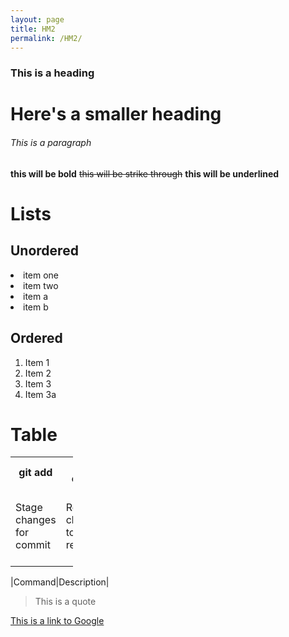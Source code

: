 ```yaml
---
layout: page
title: HM2
permalink: /HM2/
---
```

<html>
<h3>This is a heading</h3>
<h1>Here's a smaller heading</h1>
<h6>This is a paragraph</h6>
<p><b>this will be bold</b> <strike>this will be strike through</strike> <b>this will be underlined</b></p>
<h1>Lists</h1>
<h2>Unordered</h2>
<li>item one</li>
<li>item two</li>
<li>item a</li>
<li>item b</li>
  
  <h2>Ordered</h2>
  <ol>
  <li>Item 1</li>
  <li>Item 2</li>
  <li>Item 3</li>
  <li>Item 3a</li>
  </ol>

  <h1>Table</h1>
  <table style="width:100">
    <tr>
      <th>git add</th>
      <th>git commit</th>
      <th>git push</th>
    </tr>
    <tr>
      <td>Stage changes for commit</td>
      <td>Record changes to the repository</td>
      <td>Upload local repository content to a remote repository</td>
    </tr>
  </table>
  |Command|Description|
  <blockquote>This is a quote</blockquote>
  <p><a href="https://www.google.com">This is a link to Google</a></p>
  </html>
